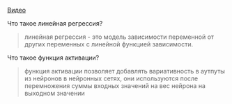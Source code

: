 [Видео](https://drive.google.com/open?id=1TNlNqtgOxg0LlItcYvuwf-Vh8tqfEL9q)

Что такое линейная регрессия?

> линейная регрессия - это модель зависимости переменной от других переменных с линейной функцией зависимости.

Что такое функция активации?

> функция активации позволяет добавлять вариативность в аутпуты из нейронов в нейронных сетях, они используются после перемножения суммы входных значений на вес нейрона на выходном значении